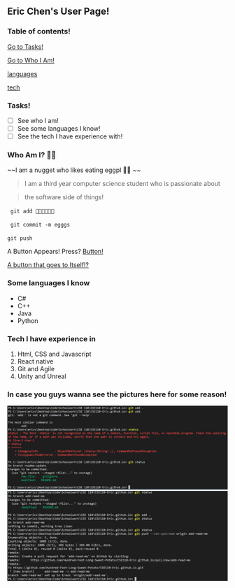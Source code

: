 ## Eric Chen's User Page!

### Table of contents!
[Go to Tasks!](#tasks)

[Go to Who I Am!](#who-am-i-)

[languages](#some-languages-i-know)

[tech](#tech-i-have-experience-in) 

### Tasks!
- [ ] See who I am!
- [ ] See some languages I know!
- [ ] See the tech I have experience with! 

### Who Am I? 👺🍆
~~I am a nugget who likes eating eggpl 🍆💦 ~~

> I am a third year computer science student who is passionate about

> the software side of things!

` git add 🍆💦🍆💦🍆💦`

` git commit -m egggs`

` git push `


A Button Appears! Press? [Button!](https://www.youtube.com/watch?v=dQw4w9WgXcQ)

[A button that goes to Itself!?](index.md)

### Some languages I know
- C#
- C++
- Java
- Python

### Tech I have experience in

1. Html, CSS and Javascript
2. React native
3. Git and Agile
4. Unity and Unreal


### In case you guys wanna see the pictures here for some reason!
![Part 1](Pic1.png)
![Part 2](Pic2.png)
